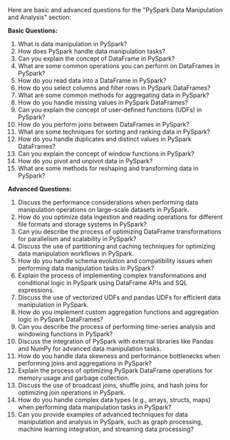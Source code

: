 Here are basic and advanced questions for the "PySpark Data Manipulation and Analysis" section:

**Basic Questions:**

1. What is data manipulation in PySpark?
2. How does PySpark handle data manipulation tasks?
3. Can you explain the concept of DataFrame in PySpark?
4. What are some common operations you can perform on DataFrames in PySpark?
5. How do you read data into a DataFrame in PySpark?
6. How do you select columns and filter rows in PySpark DataFrames?
7. What are some common methods for aggregating data in PySpark?
8. How do you handle missing values in PySpark DataFrames?
9. Can you explain the concept of user-defined functions (UDFs) in PySpark?
10. How do you perform joins between DataFrames in PySpark?
11. What are some techniques for sorting and ranking data in PySpark?
12. How do you handle duplicates and distinct values in PySpark DataFrames?
13. Can you explain the concept of window functions in PySpark?
14. How do you pivot and unpivot data in PySpark?
15. What are some methods for reshaping and transforming data in PySpark?

**Advanced Questions:**

1. Discuss the performance considerations when performing data manipulation operations on large-scale datasets in PySpark.
2. How do you optimize data ingestion and reading operations for different file formats and storage systems in PySpark?
3. Can you describe the process of optimizing DataFrame transformations for parallelism and scalability in PySpark?
4. Discuss the use of partitioning and caching techniques for optimizing data manipulation workflows in PySpark.
5. How do you handle schema evolution and compatibility issues when performing data manipulation tasks in PySpark?
6. Explain the process of implementing complex transformations and conditional logic in PySpark using DataFrame APIs and SQL expressions.
7. Discuss the use of vectorized UDFs and pandas UDFs for efficient data manipulation in PySpark.
8. How do you implement custom aggregation functions and aggregation logic in PySpark DataFrames?
9. Can you describe the process of performing time-series analysis and windowing functions in PySpark?
10. Discuss the integration of PySpark with external libraries like Pandas and NumPy for advanced data manipulation tasks.
11. How do you handle data skewness and performance bottlenecks when performing joins and aggregations in PySpark?
12. Explain the process of optimizing PySpark DataFrame operations for memory usage and garbage collection.
13. Discuss the use of broadcast joins, shuffle joins, and hash joins for optimizing join operations in PySpark.
14. How do you handle complex data types (e.g., arrays, structs, maps) when performing data manipulation tasks in PySpark?
15. Can you provide examples of advanced techniques for data manipulation and analysis in PySpark, such as graph processing, machine learning integration, and streaming data processing?


